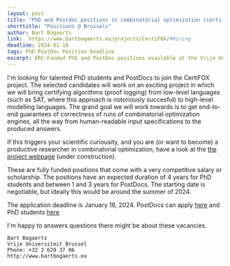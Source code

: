 ```yaml
---
layout: post
title: "PhD and Postdoc positions in combinatorial optimization (certifying algorithms / proof logging) (deadline January 18, 2024)"
shorttitle: "Positions @ Brussels"
author: Bart Bogaerts
link:  https://www.bartbogaerts.eu/projects/CertiFOX/#Hiring
deadline: 2024-01-18
tags: PhD PostDoc Position Deadline
excerpt: ERC-Funded PhD and PostDoc positions available at the Vrije Universiteit Brussel to join the proof logging revolution and make combinatorial optimizers deliver 100% correcntess guarantees. 
---
```


I'm looking for talented PhD students and PostDocs to join the CertiFOX project. The selected candidates will work on an exciting project in which we will bring certifying algorithms (proof logging) from low-level languages (such as SAT, where this approach is notoriously succesful) to high-level modelling languages. The grand goal we will work towards is to get end-to-end guarantees of correctness of runs of combinatorial optimization engines, all the way from human-readable input specifications to the produced answers. 

If this triggers your scientific curiousity, and you are (or want to become) a productive researcher in combinatorial optimization, have a look at the [the project webpage](https://bartbogaerts.eu/projects/CertiFOX) (under construction). 

These are fully funded positions that come with a very competitive salary or scholarship. The positions have an expected duration of 4 years for PhD students and between 1 and 3 years for PostDocs. The starting date is negotiable, but ideally this would be around the summer of 2024.
 
The application deadline is January 18, 2024.
PostDocs can apply [here](https://jobs.vub.be/job/Elsene-PostDoc-in-Combinatorial-Search-&-Optimization-%28Certifying-Algorithms-Proof-Logging%29/1006990301/) and PhD students [here](https://jobs.vub.be/job/Elsene-PhD-Scholarship-in-Combinatorial-Search-&-Optimization-%28Certifying-Algorithms-Proof-Logging%29/1006993801/)

I'm happy to answers questions there might be about these vacancies. 


    Bart Bogaerts
    Vrije Universiteit Brussel
    Phone: +32 2 629 37 06
    http://www.bartbogaerts.eu